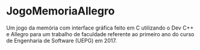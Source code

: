 # JogoMemoriaAllegro
Um jogo da memória com interface gráfica feito em C utilizando o Dev C++ e Allegro para um trabalho de faculdade referente ao primeiro ano do curso de Engenharia de Software (UEPG) em 2017.
